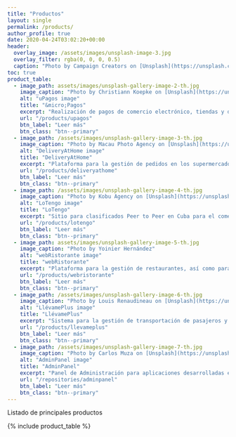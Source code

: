 ```yaml
---
title: "Productos"
layout: single
permalink: /products/
author_profile: true
date: 2020-04-24T03:02:20+00:00
header:
  overlay_image: /assets/images/unsplash-image-3.jpg
  overlay_filter: rgba(0, 0, 0, 0.5)
  caption: "Photo by Campaign Creators on [Unsplash](https://unsplash.com/)"
toc: true
product_table:
  - image_path: assets/images/unsplash-gallery-image-2-th.jpg
    image_caption: "Photo by Christiann Koepke on [Unsplash](https://unsplash.com/)"
    alt: "uPagos image"
    title: "&micro;Pagos"
    excerpt: "Realización de pagos de comercio electrónico, tiendas y de servicios usando el saldo móvil de ETECSA."
    url: "/products/upagos"
    btn_label: "Leer más"
    btn_class: "btn--primary"
  - image_path: /assets/images/unsplash-gallery-image-3-th.jpg
    image_caption: "Photo by Macau Photo Agency on [Unsplash](https://unsplash.com/)"
    alt: "DeliveryAtHome image"
    title: "DeliveryAtHome"
    excerpt: "Plataforma para la gestión de pedidos en los supermercados y el envío hasta su casa usando a terceros como colaboradores."
    url: "/products/deliveryathome"
    btn_label: "Leer más"
    btn_class: "btn--primary"
  - image_path: /assets/images/unsplash-gallery-image-4-th.jpg
    image_caption: "Photo by Kobu Agency on [Unsplash](https://unsplash.com/)"
    alt: "LoTengo image"
    title: "LoTengo"
    excerpt: "Sitio para clasificados Peer to Peer en Cuba para el comercio de productos y servicios."
    url: "/products/lotengo"
    btn_label: "Leer más"
    btn_class: "btn--primary"
  - image_path: assets/images/unsplash-gallery-image-5-th.jpg
    image_caption: "Photo by Yoinier Hernández"
    alt: "webRistorante image"
    title: "webRistorante"
    excerpt: "Plataforma para la gestión de restaurantes, así como para mejorar la experiencia de los comensales."
    url: "/products/webristorante"
    btn_label: "Leer más"
    btn_class: "btn--primary"
  - image_path: /assets/images/unsplash-gallery-image-6-th.jpg
    image_caption: "Photo by Louis Renaudineau on [Unsplash](https://unsplash.com/)"
    alt: "LlévamePlus image"
    title: "LlévamePlus"
    excerpt: "Sistema para la gestión de transportación de pasajeros y mercancía Peer to Peer en Cuba."
    url: "/products/llevameplus"
    btn_label: "Leer más"
    btn_class: "btn--primary"
  - image_path: /assets/images/unsplash-gallery-image-7-th.jpg
    image_caption: "Photo by Carlos Muza on [Unsplash](https://unsplash.com/)"
    alt: "AdminPanel image"
    title: "AdminPanel"
    excerpt: "Panel de Administración para aplicaciones desarrolladas en Laravel, basado en [TCG/Voyager](https://github.com/the-control-group/voyager)."
    url: "/repositories/adminpanel"
    btn_label: "Leer más"
    btn_class: "btn--primary"
---
```

Listado de principales productos

{% include product_table %}